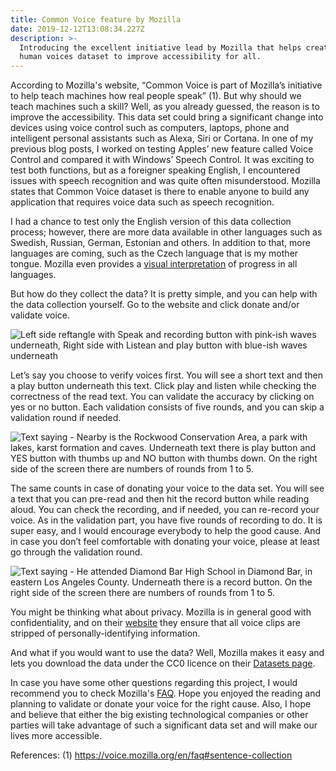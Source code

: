```yaml
---
title: Common Voice feature by Mozilla
date: 2019-12-12T13:08:34.227Z
description: >-
  Introducing the excellent initiative lead by Mozilla that helps create a rich
  human voices dataset to improve accessibility for all.
---
```

According to Mozilla's website, “Common Voice is part of Mozilla’s initiative to help teach machines how real people speak” (1). But why should we teach machines such a skill? Well, as you already guessed, the reason is to improve the accessibility. This data set could bring a significant change into devices using voice control such as computers, laptops, phone and intelligent personal assistants such as Alexa, Siri or Cortana. In one of my previous blog posts, I worked on testing Apples’ new feature called Voice Control and compared it with Windows’ Speech Control. It was exciting to test both functions, but as a foreigner speaking English, I encountered issues with speech recognition and was quite often misunderstood. Mozilla states that Common Voice dataset is there to enable anyone to build any application that requires voice data such as speech recognition. 

I had a chance to test only the English version of this data collection process; however, there are more data available in other languages such as Swedish, Russian, German, Estonian and others. In addition to that, more languages are coming, such as the Czech language that is my mother tongue. Mozilla even provides a [visual interpretation](https://voice.mozilla.org/en/languages) of progress in all languages.

But how do they collect the data? It is pretty simple, and you can help with the data collection yourself. Go to the website and click donate and/or validate voice. 

![Left side reftangle with Speak and recording button with pink-ish waves underneath, Right side with Listean and play button with blue-ish waves underneath](/img/mozilla.png "Mozilla Common Voice main page")

Let’s say you choose to verify voices first. You will see a short text and then a play button underneath this text. Click play and listen while checking the correctness of the read text. You can validate the accuracy by clicking on yes or no button. Each validation consists of five rounds, and you can skip a validation round if needed.

![Text saying - Nearby is the Rockwood Conservation Area, a park with lakes, karst formation and caves. Underneath text there is play button and YES button with thumbs up and NO button with thumbs down. On the right side of the screen there are numbers of rounds from 1 to 5.](/img/mozilla2.png "Voice validation screen")

The same counts in case of donating your voice to the data set. You will see a text that you can pre-read and then hit the record button while reading aloud. You can check the recording, and if needed, you can re-record your voice. As in the validation part, you have five rounds of recording to do. It is super easy, and I would encourage everybody to help the good cause. And in case you don’t feel comfortable with donating your voice, please at least go through the validation round. 

![Text saying - He attended Diamond Bar High School in Diamond Bar, in eastern Los Angeles County. Underneath there is a record button. On the right side of the screen there are numbers of rounds from 1 to 5.](/img/mozilla3.png "Voice recording screen")

You might be thinking what about privacy. Mozilla is in general good with confidentiality, and on their [website](https://voice.mozilla.org/en/faq#sentence-collection) they ensure that all voice clips are stripped of personally-identifying information. 

And what if you would want to use the data? Well, Mozilla makes it easy and lets you download the data under the CC0 licence on their [Datasets page](https://voice.mozilla.org/en/datasets).

In case you have some other questions regarding this project, I would recommend you to check Mozilla's [FAQ](https://voice.mozilla.org/en/faq#sentence-collection).
Hope you enjoyed the reading and planning to validate or donate your voice for the right cause. Also, I hope and believe that either the big existing technological companies or other parties will take advantage of such a significant data set and will make our lives more accessible. 

References:
(1)  https://voice.mozilla.org/en/faq#sentence-collection
